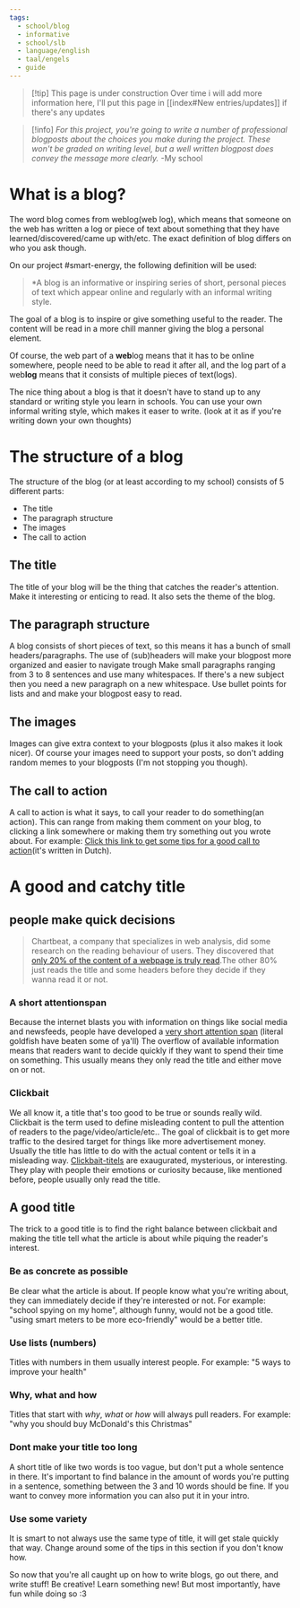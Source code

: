 ```yaml
---
tags:
  - school/blog
  - informative
  - school/slb
  - language/english
  - taal/engels
  - guide
---
```

>[!tip] This page is under construction
>Over time i will add more information here, I'll put this page in [[index#New entries/updates]] if there's any updates


>[!info] 
>*For this project, you're going to write a number of professional blogposts about the choices you make during the project. These won't be graded on writing level, but a well written blogpost does convey the message more clearly.*
>-My school
# What is a blog?

The word blog comes from weblog(web log), which means that someone on the web has written a log or piece of text about something that they have learned/discovered/came up with/etc. The exact definition of blog differs on who you ask though.

On our project #smart-energy, the following definition will be used:
>*A blog is an informative or inspiring series of short, personal pieces of text which appear online and regularly with an informal writing style.

The goal of a blog is to inspire or give something useful to the reader. The content will be read in a more chill manner giving the blog a personal element.

Of course, the web part of a **web**log means that it has to be online somewhere, people need to be able to read it after all, and the log part of a web**log** means that it consists of multiple pieces of text(logs).

The nice thing about a blog is that it doesn't have to stand up to any standard or writing style you learn in schools. You can use your own informal writing style, which makes it easer to write. (look at it as if you're writing down your own thoughts)


# The structure of a blog
The structure of the blog (or at least according to my school) consists of 5 different parts:
- The title
- The paragraph structure
- The images
- The call to action

## The title
The title of your blog will be the thing that catches the reader's attention. Make it interesting or enticing to read. It also sets the theme of the blog.

## The paragraph structure
A blog consists of short pieces of text, so this means it has a bunch of small headers/paragraphs.
The use of (sub)headers will make your blogpost more organized and easier to navigate trough
Make small paragraphs ranging from 3 to 8 sentences and use many whitespaces.
If there's a new subject then you need a new paragraph on a new whitespace. 
Use bullet points for lists and and make your blogpost easy to read.

## The images
Images can give extra context to your blogposts (plus it also makes it look nicer). Of course your images need to support your posts, so don't adding random memes to your blogposts (I'm not stopping you though).

## The call to action
A call to action is what it says, to call your reader to do something(an action). This can range from making them comment on your blog, to clicking a link somewhere or making them try something out you wrote about.
For example: [Click this link to get some tips for a good call to action](https://succesvol-bloggen.nl/de-inhoud/5-tips-voor-de-perfecte-call-to-action/)(it's written in Dutch).


# A good and catchy title

## people make quick decisions 
> Chartbeat, a company that specializes in web analysis, did some research on the reading behaviour of users.
> They discovered that [only 20% of the content of a webpage is truly read](https://slate.com/technology/2013/06/how-people-read-online-why-you-wont-finish-this-article.html).The other 80% just reads the title and some headers before they decide if they wanna read it or not.

### A short attentionspan
Because the internet blasts you with information on things like social media and newsfeeds, people have developed a [very short attention span](https://time.com/3858309/attention-spans-goldfish/) (literal goldfish have beaten some of ya'll)
The overflow of available information means that readers want to decide quickly if they want to spend their time on something. This usually means they only read the title and either move on or not.

### Clickbait
We all know it, a title that's too good to be true or sounds really wild.
Clickbait is the term used to define misleading content to pull the attention of readers to the page/video/article/etc.. 
The goal of clickbait is to get more traffic to the desired target for things like more advertisement money.
Usually the title has little to do with the actual content or tells it in a misleading way.
[Clickbait-titels](https://seriouslysimplemarketing.com/click-bait-headlines-the-good-the-bad-and-the-ugly/) are exaugurated, mysterious, or interesting. They play with people their emotions or curiosity because, like mentioned before, people usually only read the title.

## A good title
The trick to a good title is to find the right balance between clickbait and making the title tell what the article is about while piquing the reader's interest.

### Be as concrete as possible
Be clear what the article is about. If people know what you're writing about, they can immediately decide if they're interested or not. For example: "school spying on my home", although funny, would not be a good title. "using smart meters to be more eco-friendly" would be a better title.

### Use lists (numbers)
Titles with numbers in them usually interest people. For example: "5 ways to improve your health"

### Why, what and how
Titles that start with *why*, *what* or *how* will always pull readers. For example: "why you should buy McDonald's this Christmas"

### Dont make your title too long
A short title of like two words is too vague, but don't put a whole sentence in there. It's important to find balance in the amount of words you're putting in a sentence, something between the 3 and 10 words should be fine. If you want to convey more information you can also put it in your intro.

### Use some variety
It is smart to not always use the same type of title, it will get stale quickly that way. Change around some of the tips in this section if you don't know how.


So now that you're all caught up on how to write blogs, go out there, and write stuff! Be creative! Learn something new! But most importantly, have fun while doing so :3

